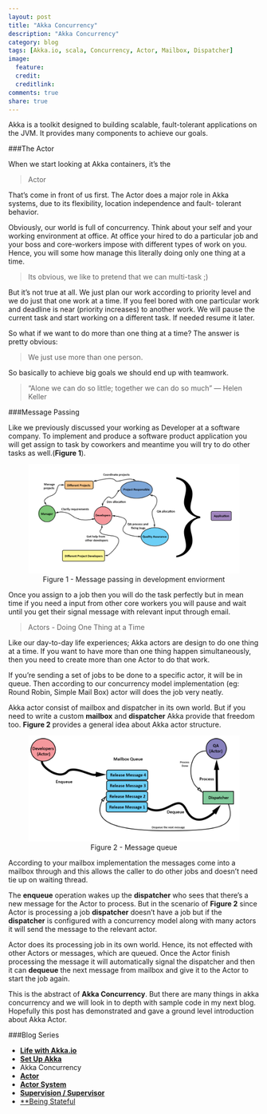 ```yaml
---
layout: post
title: "Akka Concurrency"
description: "Akka Concurrency"
category: blog
tags: [Akka.io, scala, Concurrency, Actor, Mailbox, Dispatcher]
image:
  feature:
  credit:
  creditlink:
comments: true
share: true
---
```


Akka is a toolkit designed to building scalable, fault-tolerant applications on the JVM. It provides many components to achieve our goals.

###The Actor

When we start looking at Akka containers, it’s the

> Actor

That’s come in front of us first. The Actor does a major role in Akka systems, due to its flexibility, location independence and fault- tolerant behavior.

Obviously, our world is full of concurrency. Think about your self and your working environment at office. At office your hired to do a particular job and your boss and core-workers impose with different types of work on you. Hence, you will some how manage this literally doing only one thing at a time.

> Its obvious, we like to pretend that we can multi-task ;)

But it’s not true at all. We just plan our work according to priority level and we do just that one work at a time. If you feel bored with one particular work and deadline is near (priority increases) to another work. We will pause the current task and start working on a different task. If needed resume it later.

So what if we want to do more than one thing at a time? The answer is pretty obvious:

> We just use more than one person.

So basically to achieve big goals we should end up with teamwork.

> “Alone we can do so little; together we can do so much” ― Helen Keller

###Message Passing

Like we previously discussed your working as Developer at a software company. To implement and produce a software product application you will get assign to task by coworkers and meantime you will try to do other tasks as well.(**Figure 1**).

<figure style="text-align: center;">
  <a href="/blog/akka-blog-series/akka-actor-message passing.png"><img src="/blog/akka-blog-series/akka-actor-message passing.png" alt="image"></a>
  <figcaption>Figure 1 - Message passing in development enviorment</figcaption>
</figure>


Once you assign to a job then you will do the task perfectly but in mean time if you need a input from other core workers you will pause and wait until you get their signal message with relevant input through email.

> Actors - Doing One Thing at a Time

Like our day-to-day life experiences; Akka actors are design to do one thing at a time. If you want to have more than one thing happen simultaneously, then you need to create more than one Actor to do that work.

If you’re sending a set of jobs to be done to a specific actor, it will be in queue. Then according to our concurrency model implementation (eg: Round Robin, Simple Mail Box) actor will does the job very neatly.

Akka actor consist of mailbox and dispatcher in its own world. But if you need to write a custom **mailbox** and **dispatcher** Akka provide that freedom too. **Figure 2** provides a general idea about Akka actor structure.

<figure style="text-align: center;">
  <a href="/blog/akka-blog-series/akka-queue.png"><img src="/blog/akka-blog-series/akka-queue.png" alt="image"></a>
  <figcaption>Figure 2 - Message queue</figcaption>
</figure>

According to your mailbox implementation the messages come into a mailbox through and this allows the caller to do other jobs and doesn’t need tie up on waiting thread.

The **enqueue** operation wakes up the **dispatcher** who sees that there’s a new message for the Actor to process. But in the scenario of **Figure 2** since Actor is processing a job **dispatcher** doesn’t have a job but if the **dispatcher** is configured with a concurrency model along with many actors it will send the message to the relevant actor.

Actor does its processing job in its own world. Hence, its not effected with other Actors or messages, which are queued. Once the Actor finish processing the message it will automatically signal the dispatcher and then it can **dequeue** the next message from mailbox and give it to the Actor to start the job again.

This is the abstract of **Akka Concurrency**. But there are many things in akka concurrency and we will look in to depth with sample code in my next blog. Hopefully this post has demonstrated and gave a ground level introduction about Akka Actor.



###Blog Series
* [**Life with Akka.io**](/articles/life-with-akka/)
* [**Set Up Akka**](/blog/set-up-akka/)
* Akka Concurrency
* [**Actor**](/blog/actor/)
* [**Actor System**](/blog/actor-system/)
* [**Supervision / Supervisor**](/blog/supervisor/)
* [**Being Stateful](/blog/being-stateful/)